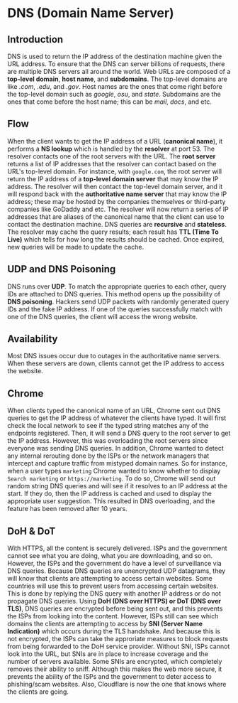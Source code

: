 # DNS (Domain Name Server)
## Introduction
DNS is used to return the IP address of the destination machine given the URL address. To ensure that the DNS can server billions of requests, there are multiple DNS servers all around the world. Web URLs are composed of a **top-level domain**, **host name**, and **subdomains**.  The top-level domains are like *.com*, *.edu*, and *.gov*.  Host names are the ones that come right before the top-level domain such as *google*, *osu*, and *state*. Subdomains are the ones that come before the host name; this can be *mail*, *docs*, and etc.

## Flow
When the client wants to get the IP address of a URL (**canonical name**), it performs a **NS lookup** which is handled by the **resolver** at port 53. The resolver contacts one of the root servers with the URL. The **root server** returns a list of IP addresses that the resolver can contact based on the URL's top-level domain. For instance, with `google.com`, the root server will return the IP address of a **top-level domain server** that may know the IP address. The resolver will then contact the top-level domain server, and it will respond back with the **authoritative name server** that may know the IP address; these may be hosted by the companies themselves or third-party companies like GoDaddy and etc. The resolver will now return a series of IP addresses that are aliases of the canonical name that the client can use to contact the destination machine. DNS queries are **recursive** and **stateless**. The resolver may cache the query results; each result has **TTL (Time To Live)** which tells for how long the results should be cached. Once expired, new queries will be made to update the cache.

## UDP and DNS Poisoning
DNS runs over **UDP**.  To match the appropriate queries to each other, query IDs are attached to DNS queries. This method opens up the possibility of **DNS poisoning**. Hackers send UDP packets with randomly generated query IDs and the fake IP address. If one of the queries successfully match with one of the DNS queries, the client will access the wrong website.

## Availability
Most DNS issues occur due to outages in the authoritative name servers. When these servers are down, clients cannot get the IP address to access the website. 

## Chrome
When clients typed the canonical name of an URL, Chrome sent out DNS queries to get the IP address of whatever the clients have typed. It will first check the local network to see if the typed string matches any of the endpoints registered. Then, it will send a DNS query to the root server to get the IP address. However, this was overloading the root servers since everyone was sending DNS queries. In addition, Chrome wanted to detect any internal rerouting done by the ISPs or the network managers that intercept and capture traffic from mistyped domain names. So for instance, when a user types `marketing` Chrome wanted to know whether to display `Search marketing` or `https://marketing`.  To do so, Chrome will send out random string DNS queries and will see if it resolves to an IP address at the start. If they do, then the IP address is cached and used to display the appropriate user suggestion. This resulted in DNS overloading, and the feature has been removed after 10 years.

## DoH & DoT
With HTTPS, all the content is securely delivered. ISPs and the government cannot see what you are doing, what you are downloading, and so on. However, the ISPs and the government do have a level of surveillance via DNS queries. Because DNS queries are unencrypted UDP datagrams, they will know that clients are attempting to access certain websites. Some countries will use this to prevent users from accessing certain websites. This is done by replying the DNS query with another IP address or do not propagate DNS queries. Using **DoH (DNS over HTTPS) or DoT (DNS over TLS)**, DNS queries are encrypted before being sent out, and this prevents the ISPs from looking into the content. However, ISPs still can see which domains the clients are attempting to access by **SNI (Server Name Indication)** which occurs during the TLS handshake. And because this is not encrypted, the ISPs can take the approriate measures to block requests from being forwarded to the DoH service provider. Without SNI, ISPs cannot look into the URL, but SNIs are in place to increase coverage and the number of servers available. Some SNIs are encrypted, which completely removes their ability to sniff. Although this makes the web more secure, it prevents the ability of the ISPs and the government to deter access to phishing/scam websites. Also, Cloudflare is now the one that knows where the clients are going.
